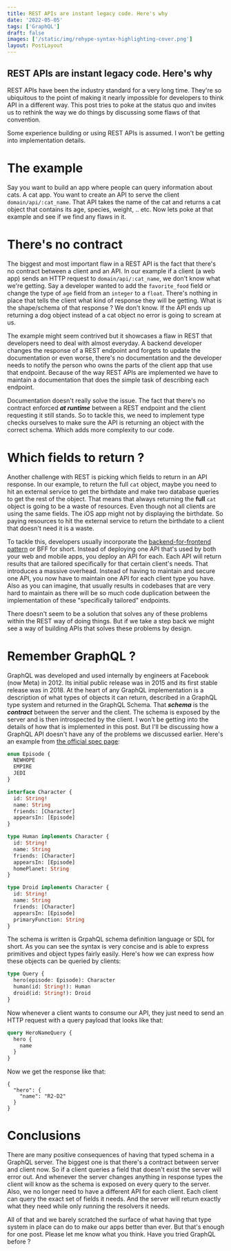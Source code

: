 ```yaml
---
title: REST APIs are instant legacy code. Here's why
date: '2022-05-05'
tags: ['GraphQL']
draft: false
images: ['/static/img/rehype-syntax-highlighting-cover.png']
layout: PostLayout
---
```


<TOCInline toc={props.toc} asDisclosure toHeading={2} />

## REST APIs are instant legacy code. Here's why

REST APIs have been the industry standard for a very long time. They're so ubiquitous to the point of making it nearly impossible for developers to think API in a different way. This post tries to poke at the status quo and invites us to rethink the way we do things by discussing some flaws of that convention.

Some experience building or using REST APIs is assumed. I won't be getting into implementation details.

# The example

Say you want to build an app where people can query information about cats. A cat app. You want to create an API to serve the client `domain/api/:cat_name`. That API takes the name of the cat and returns a cat object that contains its age, species, weight, .. etc. Now lets poke at that example and see if we find any flaws in it.

# There's no contract

The biggest and most important flaw in a REST API is the fact that there's no contract between a client and an API. In our example if a client (a web app) sends an HTTP request to `domain/api/:cat_name`, we don't know what we're getting. Say a developer wanted to add the `favorite_food` field or change the type of `age` field from an `integer` to a `float`. There's nothing in place that tells the client what kind of response they will be getting. What is the shape/schema of that response ? We don't know. If the API ends up returning a dog object instead of a cat object no error is going to scream at us.

The example might seem contrived but it showcases a flaw in REST that developers need to deal with almost everyday. A backend developer changes the response of a REST endpoint and forgets to update the documentation or even worse, there's no documentation and the developer needs to notify the person who owns the parts of the client app that use that endpoint. Because of the way REST APIs are implemented we have to maintain a documentation that does the simple task of describing each endpoint.

Documentation doesn't really solve the issue. The fact that there's no contract enforced **_at runtime_** between a REST endpoint and the client requesting it still stands. So to tackle this, we need to implement type checks ourselves to make sure the API is returning an object with the correct schema. Which adds more complexity to our code.

# Which fields to return ?

Another challenge with REST is picking which fields to return in an API response. In our example, to return the full `cat` object, maybe you need to hit an external service to get the birthdate and make two database queries to get the rest of the object. That means that always returning the **full** `cat` object is going to be a waste of resources. Even though not all clients are using the same fields. The iOS app might not by displaying the birthdate. So paying resources to hit the external service to return the birthdate to a client that doesn't need it is a waste.

To tackle this, developers usually incorporate the [backend-for-frontend pattern](https://docs.microsoft.com/en-us/azure/architecture/patterns/backends-for-frontends) or BFF for short. Instead of deploying one API that's used by both your web and mobile apps, you deploy an API for each. Each API will return results that are tailored specifically for that certain client's needs. That introduces a massive overhead. Instead of having to maintain and secure one API, you now have to maintain one API for each client type you have. Also as you can imagine, that usually results in codebases that are very hard to maintain as there will be so much code duplication between the implementation of these "specifically tailored" endpoints.

There doesn't seem to be a solution that solves any of these problems within the REST way of doing things. But if we take a step back we might see a way of building APIs that solves these problems by design.

# Remember GraphQL ?

GraphQL was developed and used internally by engineers at Facebook (now Meta) in 2012. Its initial public release was in 2015 and its first stable release was in 2018. At the heart of any GraphQL implementation is a description of what types of objects it can return, described in a GraphQL type system and returned in the GraphQL Schema. That **_schema_** is the **_contract_** between the server and the client. The schema is exposed by the server and is then introspected by the client. I won't be getting into the details of how that is implemented in this post. But I'll be discussing how a GraphQL API doesn't have any of the problems we discussed earlier. Here's an example from [the official spec page](https://github.com/graphql/graphql-spec):

```graphql
enum Episode {
  NEWHOPE
  EMPIRE
  JEDI
}

interface Character {
  id: String!
  name: String
  friends: [Character]
  appearsIn: [Episode]
}

type Human implements Character {
  id: String!
  name: String
  friends: [Character]
  appearsIn: [Episode]
  homePlanet: String
}

type Droid implements Character {
  id: String!
  name: String
  friends: [Character]
  appearsIn: [Episode]
  primaryFunction: String
}
```

The schema is written is GrpahQL schema definition language or SDL for short. As you can see the syntax is very concise and is able to express primitives and object types fairly easily. Here's how we can express how these objects can be queried by clients:

```graphql
type Query {
  hero(episode: Episode): Character
  human(id: String!): Human
  droid(id: String!): Droid
}
```

Now whenever a client wants to consume our API, they just need to send an HTTP request with a query payload that looks like that:

```graphql
query HeroNameQuery {
  hero {
    name
  }
}
```

Now we get the response like that:

```
{
  "hero": {
    "name": "R2-D2"
  }
}
```

# Conclusions

There are many positive consequences of having that typed schema in a GraphQL server.
The biggest one is that there's a contract between server and client now. So if a client queries a field that doesn't exist the server will error out. And whenever the server changes anything in response types the client will know as the schema is exposed on every query to the server.
Also, we no longer need to have a different API for each client. Each client can query the exact set of fields it needs. And the server will return exactly what they need while only running the resolvers it needs.

All of that and we barely scratched the surface of what having that type system in place can do to make our apps better than ever. But that's enough for one post. Please let me know what you think. Have you tried GraphQL before ?

